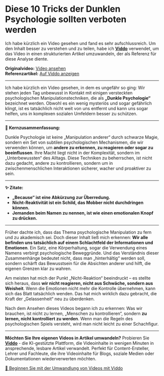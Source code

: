 # Diese 10 Tricks der Dunklen Psychologie sollten verboten werden

Ich habe kürzlich ein Video gesehen und fand es sehr aufschlussreich. Um den Inhalt besser zu verstehen und zu teilen, habe ich **[Viddo](https://viddo.pro/)** verwendet, um das Video in einen strukturierten Artikel umzuwandeln, der als Referenz für diese Analyse diente.

**Originalvideo:** [Video ansehen](https://www.youtube.com/watch?v=OrnCyFtbtro)  
**Referenzartikel:** [Auf Viddo anzeigen](https://viddo.pro/zh/video-result/81f99e2e-62cb-4193-8caf-690b45bd5267)

---

Ich habe kürzlich ein Video gesehen, in dem es ungefähr so ging: Wir stehen jeden Tag unbewusst in Kontakt mit einigen versteckten psychologischen Manipulationstechniken, die als **„Dunkle Psychologie“** bezeichnet werden. Obwohl es ein wenig mysteriös und sogar gefährlich klingt, ist es tatsächlich nicht weit von uns entfernt und kann uns sogar helfen, uns in komplexen sozialen Umfeldern besser zu schützen.

---

**🧠 Kernzusammenfassung:**

Dunkle Psychologie ist keine „Manipulation anderer“ durch schwarze Magie, sondern ein Set von subtilen psychologischen Mechanismen, die wir verwenden können, um **andere zu erkennen, zu reagieren oder sogar zu beeinflussen**. Ihre Macht liegt nicht in der Komplexität, sondern im „Unterbewussten“ des Alltags. Diese Techniken zu beherrschen, ist nicht dazu gedacht, andere zu kontrollieren, sondern um in zwischenmenschlichen Interaktionen sicherer, wacher und proaktiver zu sein.

---

**✨ Zitate:**

- **„Because“ ist eine Abkürzung zur Überredung.**
- **Nicht-Reaktivität ist ein Schild, das Mobber nicht durchdringen können.**
- **Jemanden beim Namen zu nennen, ist wie einen emotionalen Knopf zu drücken.**

---

Früher dachte ich, dass das Thema psychologische Manipulation zu fern und zu akademisch sei. Doch dieser Inhalt ließ mich erkennen: **Wir alle befinden uns tatsächlich auf einem Schlachtfeld der Informationen und Emotionen**. Ein Satz, eine Körperhaltung, sogar die Verwendung eines Namens verbirgt psychologische Beweggründe. Und das Verständnis dieser Zusammenhänge bedeutet nicht, dass man „hinterhältig“ werden soll, sondern schärft das Bewusstsein für die Absichten anderer und hilft, die eigenen Grenzen klar zu wahren.

Am meisten hat mich der Punkt „Nicht-Reaktion“ beeindruckt – es stellte sich heraus, dass **wir nicht reagieren, nicht aus Schwäche, sondern aus Weisheit**. Wenn die Emotionen nicht mehr die Kontrolle übernehmen, kann sich das Blatt tatsächlich wenden. Das hat mich wirklich dazu gebracht, die Kraft der „Gelassenheit“ neu zu überdenken.

Nach dem Ansehen dieses Videos begann ich zu erkennen: Was wir brauchen, ist nicht zu lernen, „Menschen zu kontrollieren“, sondern **zu lernen, nicht kontrolliert zu werden**. Wenn man die Regeln des psychologischen Spiels versteht, wird man nicht leicht zu einer Schachfigur.

---

**Möchten Sie Ihre eigenen Videos in Artikel umwandeln?** Probieren Sie **[Viddo](https://viddo.pro/)** - die KI-gestützte Plattform, die Videoinhalte in wenigen Minuten in ansprechende, lesbare Artikel verwandelt. Perfekt für Content-Ersteller, Lehrer und Fachleute, die ihre Videoinhalte für Blogs, soziale Medien oder Dokumentationen wiederverwerten möchten.

[🚀 Beginnen Sie mit der Umwandlung von Videos mit Viddo](https://viddo.pro/)